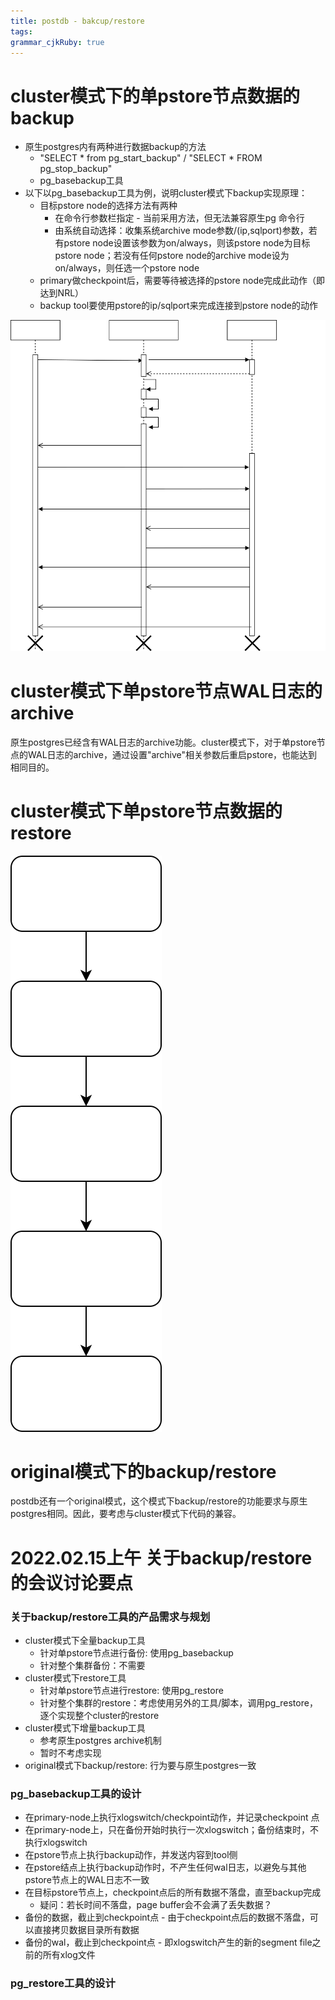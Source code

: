 ```yaml
---
title: postdb - bakcup/restore
tags: 
grammar_cjkRuby: true
---
```

# cluster模式下的单pstore节点数据的backup
- 原生postgres内有两种进行数据backup的方法
	- "SELECT * from pg_start_backup" / "SELECT * FROM pg_stop_backup"
	- pg_basebackup工具
- 以下以pg_basebackup工具为例，说明cluster模式下backup实现原理：
	- 目标pstore node的选择方法有两种
		- 在命令行参数栏指定 - 当前采用方法，但无法兼容原生pg 命令行
		- 由系统自动选择：收集系统archive mode参数/(ip,sqlport)参数，若有pstore node设置该参数为on/always，则该pstore node为目标pstore node；若没有任何pstore node的archive mode设为on/always，则任选一个pstore node
	- primary做checkpoint后，需要等待被选择的pstore node完成此动作（即达到NRL）
	- backup tool要使用pstore的ip/sqlport来完成连接到pstore node的动作


![绘图](./attachments/1640158663666.drawio.svg)


# cluster模式下单pstore节点WAL日志的archive
原生postgres已经含有WAL日志的archive功能。cluster模式下，对于单pstore节点的WAL日志的archive，通过设置"archive"相关参数后重启pstore，也能达到相同目的。

# cluster模式下单pstore节点数据的restore


![绘图](./attachments/1644887764326.drawio.svg)

# original模式下的backup/restore
postdb还有一个original模式，这个模式下backup/restore的功能要求与原生postgres相同。因此，要考虑与cluster模式下代码的兼容。


# 2022.02.15上午 关于backup/restore的会议讨论要点
### 关于backup/restore工具的产品需求与规划
- cluster模式下全量backup工具
	- 针对单pstore节点进行备份: 使用pg_basebackup
	- 针对整个集群备份：不需要
- cluster模式下restore工具
	- 针对单pstore节点进行restore: 使用pg_restore
	- 针对整个集群的restore：考虑使用另外的工具/脚本，调用pg_restore，逐个实现整个cluster的restore
- cluster模式下增量backup工具
	- 参考原生postgres archive机制
	- 暂时不考虑实现
- original模式下backup/restore: 行为要与原生postgres一致

### pg_basebackup工具的设计
- 在primary-node上执行xlogswitch/checkpoint动作，并记录checkpoint 点
- 在primary-node上，只在备份开始时执行一次xlogswitch；备份结束时，不执行xlogswitch
- 在pstore节点上执行backup动作，并发送内容到tool侧
- 在pstore结点上执行backup动作时，不产生任何wal日志，以避免与其他pstore节点上的WAL日志不一致
- 在目标pstore节点上，checkpoint点后的所有数据不落盘，直至backup完成
	- 疑问：若长时间不落盘，page buffer会不会满了丢失数据？
- 备份的数据，截止到checkpoint点 - 由于checkpoint点后的数据不落盘，可以直接拷贝数据目录所有数据
- 备份的wal，截止到checkpoint点 - 即xlogswitch产生的新的segment file之前的所有xlog文件

### pg_restore工具的设计
